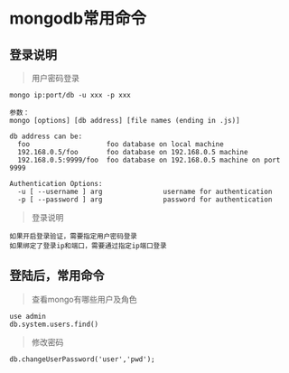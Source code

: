 # mongodb常用命令


## 登录说明
> 用户密码登录
```
mongo ip:port/db -u xxx -p xxx

参数：
mongo [options] [db address] [file names (ending in .js)]

db address can be:
  foo                   foo database on local machine
  192.168.0.5/foo       foo database on 192.168.0.5 machine
  192.168.0.5:9999/foo  foo database on 192.168.0.5 machine on port 9999

Authentication Options:
  -u [ --username ] arg               username for authentication
  -p [ --password ] arg               password for authentication
```

> 登录说明
```
如果开启登录验证，需要指定用户密码登录
如果绑定了登录ip和端口，需要通过指定ip端口登录
```


## 登陆后，常用命令
> 查看mongo有哪些用户及角色
```
use admin
db.system.users.find()
```

> 修改密码
```
db.changeUserPassword('user','pwd');
```